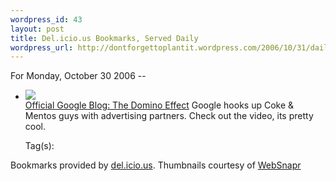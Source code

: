 ```yaml
--- 
wordpress_id: 43
layout: post
title: Del.icio.us Bookmarks, Served Daily
wordpress_url: http://dontforgettoplantit.wordpress.com/2006/10/31/daily-delicious-7/
---
```

<p class="daily-delicious-header">For Monday, October 30 2006 --</p>
<ul class="daily-delicious">
    <li><p><img src="http://images.websnapr.com/?url=http://googleblog.blogspot.com/2006/10/domino-effect.html"><br /> <a href="http://googleblog.blogspot.com/2006/10/domino-effect.html" title="http://googleblog.blogspot.com/2006/10/domino-effect.html">Official Google Blog: The Domino Effect</a>
Google hooks up Coke &amp; Mentos guys with advertising partners.  Check out the video, its pretty cool.</p><div class="daily-delicious-tags">Tag(s): </div></li></ul><p class="daily-delicious-footer">Bookmarks provided by <a href="http://del.icio.us/cyu">del.icio.us</a>.  Thumbnails courtesy of <a href="http://websnapr.com">WebSnapr</a>
